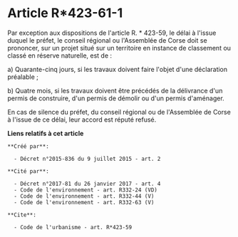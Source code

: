 # Article R*423-61-1

Par exception aux dispositions de l'article R. * 423-59, le délai à l'issue duquel le préfet, le conseil régional ou
l'Assemblée de Corse doit se prononcer, sur un projet situé sur un territoire en instance de classement ou classé en réserve
naturelle, est de : 

a) Quarante-cinq jours, si les travaux doivent faire l'objet d'une déclaration préalable ; 

b) Quatre mois, si les travaux doivent être précédés de la délivrance d'un permis de construire, d'un permis de démolir ou
d'un permis d'aménager. 

En cas de silence du préfet, du conseil régional ou de l'Assemblée de Corse à l'issue de ce délai, leur accord est réputé
refusé.

**Liens relatifs à cet article**

	**Créé par**:

	  - Décret n°2015-836 du 9 juillet 2015 - art. 2

	**Cité par**:

	  - Décret n°2017-81 du 26 janvier 2017 - art. 4
	  - Code de l'environnement - art. R332-24 (VD)
	  - Code de l'environnement - art. R332-44 (V)
	  - Code de l'environnement - art. R332-63 (V)

	**Cite**:

	  - Code de l'urbanisme - art. R*423-59

